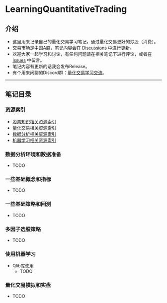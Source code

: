 # LearningQuantitativeTrading

## 介绍
- 这里用来记录自己的量化交易学习笔记，通过量化交易更好的炒股（消费）。  
- 交易市场是中国A股，笔记内容会在 [Discussions](https://github.com/0x134DB4F/LearningQuantitativeTrading/discussions) 中进行更新。  
- 欢迎大家一起学习和讨论，有任何问题请在相关笔记下进行评论，或者在 [Issues](https://github.com/0x134DB4F/LearningQuantitativeTrading/issues) 中留言。   
- 笔记内容有更新的话我会发布Release。
- 有个用来闲聊的Discord群：[量化交易学习交流]()。

---

## 笔记目录

### 资源索引
- [股票知识相关资源索引](https://github.com/0x134DB4F/LearningQuantitativeTrading/discussions/4)
- [量化交易相关资源索引](https://github.com/0x134DB4F/LearningQuantitativeTrading/discussions/1)
- [数据分析相关资源索引](https://github.com/0x134DB4F/LearningQuantitativeTrading/discussions/2)
- [机器学习相关资源索引](https://github.com/0x134DB4F/LearningQuantitativeTrading/discussions/5)

### 数据分析环境和数据准备
- TODO
  
### 一些基础概念和指标
- TODO
  
### 一些基础策略和回测
- TODO

### 多因子选股策略
- TODO

### 使用机器学习
- Qlib库使用
  - TODO

### 量化交易模拟和实盘
- TODO
